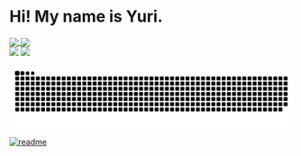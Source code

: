 <h1> Hi! My name is Yuri. </h1>

<div>
  <a href="https://github.com/yurigabriel25">
  <img height="180em"   align="center" src="https://github-readme-stats.vercel.app/api?username=yurigabriel25&show_icons=true&theme=react&include_all_commits=true&count_private=true"/>
  <img height="180em"  align="center" src="https://github-readme-stats.vercel.app/api/top-langs/?username=yurigabriel25&layout=compact&langs_count=7&theme=react" />
    
    
</div>
  <a href="https://www.instagram.com/yuri.gabriel25/" target="_blank"><img src="https://img.shields.io/badge/-Instagram-%23E4405F?style=for-the-badge&logo=instagram&logoColor=white" target="_blank"></a>
  <a href="https://www.linkedin.com/in/yurigabriel1995/" target="_blank"><img src="https://img.shields.io/badge/-LinkedIn-%230077B5?style=for-the-badge&logo=linkedin&logoColor=white" target="_blank"></a> 
 
  ![Snake animation](https://github.com/ellen2121/ellen2121/blob/output/github-contribution-grid-snake.svg)
 
</div>
 
[![readme](https://github-readme-stats.vercel.app/api/pin/?username=yurigabriel25&repo=yurigabriel25&theme=react)](https://github.com/yurigabriel25/yurigabriel25)
